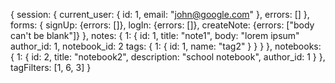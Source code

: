 {
  session: {
    current_user: {
      id: 1,
      email: "john@google.com"
    },
    errors: []
  },
  forms: {
    signUp: {errors: []},
    logIn: {errors: []},
    createNote: {errors: ["body can't be blank"]}
  },
  notes: {
    1: {
      id: 1,
      title: "note1",
      body: "lorem ipsum"
      author_id: 1,
      notebook_id: 2
      tags: {
        1: {
          id: 1,
          name: "tag2"
        }
      }
    }
  },
  notebooks: {
    1: {
      id: 2,
      title: "notebook2",
      description: "school notebook",
      author_id: 1
    }
  },
  tagFilters: [1, 6, 3]
}
